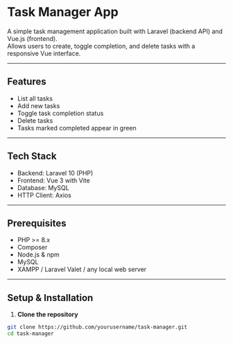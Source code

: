 # Task Manager App

A simple task management application built with Laravel (backend API) and Vue.js (frontend).  
Allows users to create, toggle completion, and delete tasks with a responsive Vue interface.

---

## Features

- List all tasks
- Add new tasks
- Toggle task completion status
- Delete tasks
- Tasks marked completed appear in green

---

## Tech Stack

- Backend: Laravel 10 (PHP)
- Frontend: Vue 3 with Vite
- Database: MySQL
- HTTP Client: Axios

---

## Prerequisites

- PHP >= 8.x
- Composer
- Node.js & npm
- MySQL
- XAMPP / Laravel Valet / any local web server

---

## Setup & Installation

1. **Clone the repository**

```bash
git clone https://github.com/yourusername/task-manager.git
cd task-manager